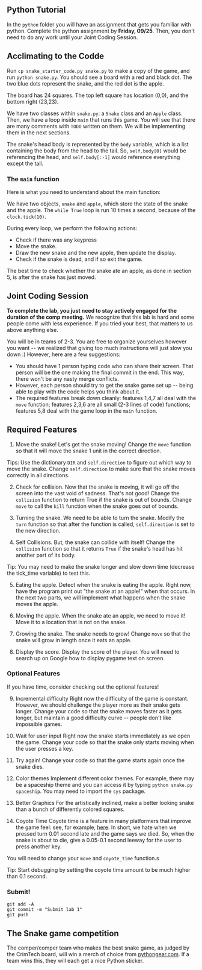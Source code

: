 ## Python Tutorial
In the `python` folder you will have an assignment that gets you familiar with python. Complete the python assignment by **Friday, 09/25**. Then, you don't need to do any work until your Joint Coding Session.

## Acclimating to the Codde
Run `cp snake_starter_code.py snake.py` to make a copy of the game, and run `python snake.py`. You should see a board with a red and black dot. The two blue dots represent the snake, and the red dot is the apple.

The board has 24 squares. The top left square has location (0,0), and the bottom right (23,23).

We have two classes within `snake.py`: a `Snake` class and an `Apple` class. Then, we have a loop inside `main` that runs this game. You will see that there are many comments with `TODO` written on them. We will be implementing them in the next sections.

The snake's head body is represented by the `body` variable, which is a list containing the body from the head to the tail. So, `self.body[0]` would be referencing the head, and `self.body[:-1]` would reference everything except the tail.

### The `main` function
Here is what you need to understand about the main function:

We have two objects, `snake` and `apple`, which store the state of the snake and the apple. The `while True` loop is run 10 times a second, because of the `clock.tick(10)`.

During every loop, we perform the following actions:
* Check if there was any keypress
* Move the snake.
* Draw the new snake and the new apple, then update the display.
* Check if the snake is dead, and if so exit the game.

The best time to check whether the snake ate an apple, as done in section 5, is after the snake has just moved.

## Joint Coding Session
**To complete the lab, you just need to stay actively engaged for the duration of the comp meeting.** We recognize that this lab is hard and some people come with less experience. If you tried your best, that matters to us above anything else.

You will be in teams of 2-3. You are free to organize yourselves however you want -- we realized that giving too much instructions will just slow you down :) However, here are a few suggestions:
* You should have 1 person typing code who can share their screen. That person will be the one making the final commit in the end. This way, there won't be any nasty merge conflicts.
* However, each person should try to get the snake game set up -- being able to play with the code helps you think about it.
* The required features break down cleanly: features 1,4,7 all deal with the `move` function; features 2,3,6 are all small (2-3 lines of code) functions; features 5,8 deal with the game loop in the `main` function.

## Required Features
1. Move the snake!
Let's get the snake moving! Change the `move` function so that it will move the snake 1 unit in the correct direction.

Tips: Use the dictionary `DIR` and `self.direction` to figure out which way to move the snake. Change `self.direction` to make sure that the snake moves correctly in all directions.

2. Check for collision.
Now that the snake is moving, it will go off the screen into the vast void of sadness. That's not good! Change the `collision` function to return True if the snake is out of bounds. Change `move` to call the `kill` function when the snake goes out of bounds.

3. Turning the snake.
We need to be able to turn the snake. Modify the `turn` function so that after the function is called, `self.direction` is set to the new direction.

4. Self Collisions.
But, the snake can collide with itself! Change the `collision` function so that it returns `True` if the snake's head has hit another part of its body.

Tip: You may need to make the snake longer and slow down time (decrease the tick_time variable) to test this.

5. Eating the apple.
Detect when the snake is eating the apple. Right now, have the program print out "the snake at an apple!" when that occurs. In the next two parts, we will implement what happens when the snake moves the apple.

6. Moving the apple.
When the snake ate an apple, we need to move it! Move it to a location that is not on the snake.

7. Growing the snake.
The snake needs to grow! Change `move` so that the snake will grow in length once it eats an apple.

8. Display the score.
Display the score of the player. You will need to search up on Google how to display pygame text on screen.

### Optional Features
If you have time, consider checking out the optional features!

9. Incremental difficulty
Right now the difficulty of the game is constant. However, we should challenge the player more as their snake gets longer. Change your code so that the snake moves faster as it gets longer, but maintain a good difficulty curve -- people don't like impossible games.

10. Wait for user input
Right now the snake starts immediately as we open the game. Change your code so that the snake only starts moving when the user presses a key.

11. Try again!
Change your code so that the game starts again once the snake dies.

12. Color themes
Implement different color themes. For example, there may be a spaceship theme and you can access it by typing `python snake.py spaceship`. You may need to import the `sys` package.

13. Better Graphics
For the artistically inclined, make a better looking snake than a bunch of differently colored squares.

14. Coyote Time
Coyote time is a feature in many platformers that improve the game feel: see, for example, [here](https://www.youtube.com/watch?v=97_jvSPoRDo). In short, we hate when we pressed turn 0.01 second late and the game says we died. So, when the snake is about to die, give a 0.05-0.1 second leeway for the user to press another key.

You will need to change your `move` and `coyote_time` function.s

Tip: Start debugging by setting the coyote time amount to be much higher than 0.1 second.

### Submit!
```
git add -A
git commit -m "Submit lab 1"
git push
```

## The Snake game competition
The comper/comper team who makes the best snake game, as judged by the CrimTech board, will win a merch of choice from [pythongear.com](https://www.pythongear.com/). If a team wins this, they will each get a nice Python sticker.